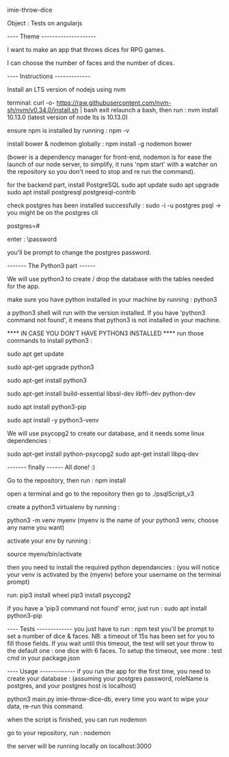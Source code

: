 imie-throw-dice

Object : Tests on angularjs

---- Theme --------------------

I want to make an app that throws dices for RPG games.

I can choose the number of faces and the number of dices.

---- Instructions -------------

Install an LTS version of nodejs
using nvm

terminal:
curl -o- https://raw.githubusercontent.com/nvm-sh/nvm/v0.34.0/install.sh | bash
exit
relaunch a bash, then run :
nvm install 10.13.0 (latest version of node lts is 10.13.0)

ensure npm is installed by running : npm -v

install bower & nodemon globally :
npm install -g nodemon bower

(bower is a dependency manager for front-end, nodemon is for ease the launch of our node server,
 to simplify, it runs 'npm start' with a watcher on the repository so you don't need to stop and re run the command).

for the backend part, install PostgreSQL
sudo apt update
sudo apt upgrade
sudo apt install postgresql postgresql-contrib

check postgres has been installed successfully :
sudo -i -u postgres
psql
-> you might be on the postgres cli

postgres=# 

enter : \password

you'll be prompt to change the postgres password.

------- The Python3 part ------

We will use python3 to create / drop the database with the tables needed for the app.

make sure you have python installed in your machine by running : python3

a python3 shell will run with the version installed.
If you have 'python3 command not found', it means that python3 is not installed in your machine.

**** iN CASE YOU DON'T HAVE PYTHON3 INSTALLED ****
run those commands to install python3 :

sudo apt get update

sudo apt-get upgrade python3

sudo apt-get install python3

sudo apt-get install build-essential libssl-dev libffi-dev python-dev

sudo apt install python3-pip

sudo apt install -y python3-venv

We will use psycopg2 to create our database, and it needs some linux dependencies :

sudo apt-get install python-psycopg2
sudo apt-get install libpq-dev

------- finally ------
All done! :)

Go to the repository, then run :
npm install

open a terminal and go to the repository
then go to ./psqlScript_v3

create a python3 virtualenv by running :

python3 -m venv myenv (myenv is the name of your python3 venv, choose any name you want)

activate your env by running :

source myenv/bin/activate

then you need to install the required python dependancies :
(you will notice your venv is activated by the (myenv) before your username on the terminal prompt)

run:
pip3 install wheel
pip3 install psycopg2

if you have a 'pip3 command not found' error, just run : sudo apt install python3-pip


---- Tests -------------
you just have to run :
npm test
you'll be prompt to set a number of dice & faces.
NB: a timeout of 15s has been set for you to fill those fields.
If you wait until this timeout, the test will set your throw to the default one : one dice with 6 faces.
To setup the timeout, see more : test cmd in your package.json

---- Usage -------------
if you run the app for the first time, you need to create your database :
(assuming your postgres password, roleName is postgres, and your postgres host is localhost)

python3 main.py imie-throw-dice-db, every time you want to wipe your data, re-run this command.

when the script is finished, you can run nodemon

go to your repository, run : nodemon

the server will be running locally on localhost:3000


